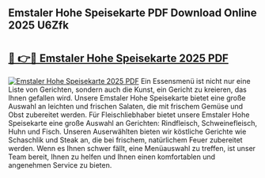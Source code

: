 ## Emstaler Hohe Speisekarte PDF Download Online 2025 U6Zfk

# <h2><a href="http://gc8etnj.nevu.top/?p=Emstaler+Hohe+Speisekarte">🔗 👉🔴 Emstaler Hohe Speisekarte 2025 PDF</a></h2>

[![Emstaler Hohe Speisekarte 2025 PDF](https://i.imgur.com/dBaPXMq.png)](http://gc8etnj.nevu.top/?p=Emstaler+Hohe+Speisekarte)
Ein Essensmenü ist nicht nur eine Liste von Gerichten, sondern auch die Kunst, ein Gericht zu kreieren, das Ihnen gefallen wird. Unsere Emstaler Hohe Speisekarte bietet eine große Auswahl an leichten und frischen Salaten, die mit frischem Gemüse und Obst zubereitet werden. Für Fleischliebhaber bietet unsere Emstaler Hohe Speisekarte eine große Auswahl an Gerichten: Rindfleisch, Schweinefleisch, Huhn und Fisch. Unseren Auserwählten bieten wir köstliche Gerichte wie Schaschlik und Steak an, die bei frischem, natürlichem Feuer zubereitet werden. Wenn es Ihnen schwer fällt, eine Menüauswahl zu treffen, ist unser Team bereit, Ihnen zu helfen und Ihnen einen komfortablen und angenehmen Service zu bieten.
